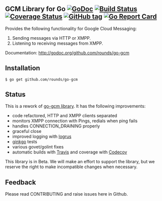 GCM Library for Go [![GoDoc][godoc image]][godoc] [![Build Status][travis image]][travis] [![Coverage Status][codecov image]][codecov] [![GitHub tag][tag shield image]](https://github.com/rounds/go-gcm/tags) [![Go Report Card][getreport image]](https://goreportcard.com/report/rounds/go-gcm)
--

Provides the following functionality for Google Cloud Messaging:

1. Sending messages via HTTP or XMPP.
2. Listening to receiving messages from XMPP.

Documentation: http://godoc.org/github.com/rounds/go-gcm

## Installation

    $ go get github.com/rounds/go-gcm

## Status

This is a rework of [go-gcm library](https://github.com/google/go-gcm). It has the following improvements:
* code refactored, HTTP and XMPP clients separated
* monitors XMPP connection with Pings, redials when ping fails
* handles CONNECTION_DRAINING properly
* graceful close
* improved logging with [logrus](https://github.com/Sirupsen/logrus)
* [ginkgo](https://onsi.github.io/ginkgo/) tests
* various govet/golint fixes
* automatic builds with [Travis][travis] and coverage with [Codecov][codecov] 

This library is in Beta. We will make an effort to support the library, but we reserve the right to make incompatible changes when necessary.

## Feedback

Please read CONTRIBUTING and raise issues here in Github.


[godoc]: https://godoc.org/github.com/rounds/go-gcm
[godoc image]: https://godoc.org/github.com/rounds/go-gcm?status.svg

[travis image]: https://travis-ci.org/rounds/go-gcm.svg
[travis]: https://travis-ci.org/rounds/go-gcm

[codecov image]: https://codecov.io/gh/rounds/go-gcm/branch/master/graph/badge.svg
[codecov]: https://codecov.io/gh/rounds/go-gcm

[tag shield image]: https://img.shields.io/github/tag/rounds/go-gcm.svg?maxAge=2592000
[getreport image]: https://goreportcard.com/badge/rounds/go-gcm